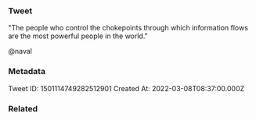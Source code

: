 ### Tweet
"The people who control the chokepoints through which information flows are the most powerful people in the world."

@naval

### Metadata
Tweet ID: 1501114749282512901
Created At: 2022-03-08T08:37:00.000Z

### Related

